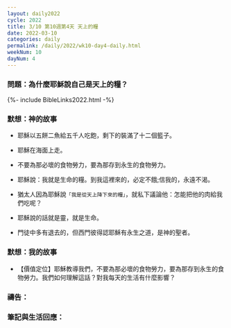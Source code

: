```yaml
---
layout: daily2022
cycle: 2022
title: 3/10 第10週第4天 天上的糧
date: 2022-03-10
categories: daily
permalink: /daily/2022/wk10-day4-daily.html
weekNum: 10
dayNum: 4
---
```


### 問題：為什麼耶穌說自己是天上的糧？

{%- include BibleLinks2022.html -%}

### 默想：神的故事
+ 耶穌以五餅二魚給五千人吃飽，剩下的裝滿了十二個籃子。

+ 耶穌在海面上走。

+ 不要為那必壞的食物勞力，要為那存到永生的食物勞力。

+ 耶穌說：我就是生命的糧。到我這裡來的，必定不餓;信我的，永遠不渴。

+ 猶太人因為耶穌說`「我是從天上降下來的糧」`，就私下議論他：怎能把他的肉給我們吃呢？

+ 耶穌說的話就是靈，就是生命。

+ 門徒中多有退去的，但西門彼得認耶穌有永生之道，是神的聖者。


### 默想：我的故事
+ 【價值定位】耶穌教導我們，不要為那必壞的食物勞力，要為那存到永生的食物勞力。我們如何理解這話？對我每天的生活有什麼影響？


### 禱告：

### 筆記與生活回應：

